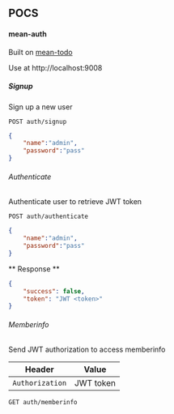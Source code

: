 ## POCS
#### <a name="mean-auth"></a>mean-auth
Built on [mean-todo](../tutorials/README.md#mean-todo)

Use at http://localhost:9008

##### Signup
Sign up a new user
```
POST auth/signup
```
```json
{
    "name":"admin",
    "password":"pass"
}
```

###### Authenticate
Authenticate user to retrieve JWT token
```
POST auth/authenticate
```
```json
{
    "name":"admin",
    "password":"pass"
}
```
** Response **
```json
{
    "success": false,
    "token": "JWT <token>"
}
```

###### Memberinfo
Send JWT authorization to access memberinfo

| Header | Value |
| ------ | ----- |
| `Authorization` | JWT token |

```
GET auth/memberinfo
```
